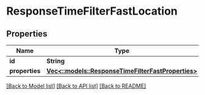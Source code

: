 # ResponseTimeFilterFastLocation

## Properties
Name | Type | Description | Notes
------------ | ------------- | ------------- | -------------
**id** | **String** |  | 
**properties** | [**Vec<::models::ResponseTimeFilterFastProperties>**](ResponseTimeFilterFastProperties.md) |  | 

[[Back to Model list]](../README.md#documentation-for-models) [[Back to API list]](../README.md#documentation-for-api-endpoints) [[Back to README]](../README.md)


